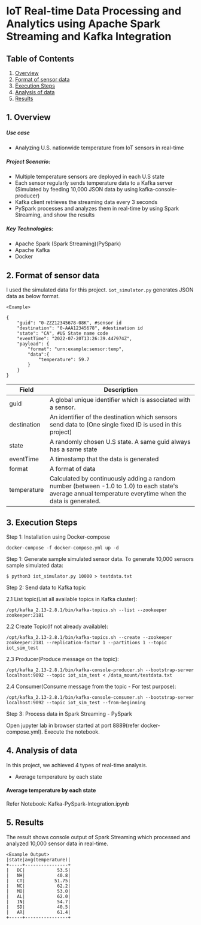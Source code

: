 IoT Real-time Data Processing and Analytics using Apache Spark Streaming and Kafka Integration
==============================================================================================

## Table of Contents
1. [Overview](#1-overview)
2. [Format of sensor data](#2-format-of-sensor-data)
3. [Execution Steps](#3-execution-steps)
4. [Analysis of data](#4-analysis-of-data)
5. [Results](#5-results)

## 1. Overview

##### Use case
- Analyzing U.S. nationwide temperature from IoT sensors in real-time

##### Project Scenario:
- Multiple temperature sensors are deployed in each U.S state
- Each sensor regularly sends temperature data to a Kafka server (Simulated by feeding 10,000 JSON data by using kafka-console-producer)
- Kafka client retrieves the streaming data every 3 seconds
- PySpark processes and analyzes them in real-time by using Spark Streaming, and show the results

##### Key Technologies:
- Apache Spark (Spark Streaming)(PySpark)
- Apache Kafka
- Docker


## 2. Format of sensor data

I used the simulated data for this project. ```iot_simulator.py``` generates JSON data as below format.

```
<Example>

{
    "guid": "0-ZZZ12345678-08K", #sensor id
    "destination": "0-AAA12345678", #destination id
    "state": "CA", #US State name code
    "eventTime": "2022-07-20T13:26:39.447974Z", 
    "payload": {
        "format": "urn:example:sensor:temp", 
        "data":{
            "temperature": 59.7
        }
    }
}
```


Field | Description
---   | ---
guid | A global unique identifier which is associated with a sensor.   
destination | An identifier of the destination which sensors send data to (One single fixed ID is used in this project)
state | A randomly chosen U.S state. A same guid always has a same state
eventTime | A timestamp that the data is generated
format | A format of data
temperature | Calculated by continuously adding a random number (between -1.0 to 1.0) to each state's average annual temperature everytime when the data is generated.

## 3. Execution Steps

Step 1: Installation using Docker-compose

```
docker-compose -f docker-compose.yml up -d
```

Step 1: Generate sample simulated sensor data.
To generate 10,000 sensors sample simulated data:

```
$ python3 iot_simulator.py 10000 > testdata.txt
```

Step 2: Send data to Kafka topic

2.1 List topic(List all available topics in Kafka cluster):

```
/opt/kafka_2.13-2.8.1/bin/kafka-topics.sh --list --zookeeper zookeeper:2181
```

2.2 Create Topic(If not already available):

```
/opt/kafka_2.13-2.8.1/bin/kafka-topics.sh --create --zookeeper zookeeper:2181 --replication-factor 1 --partitions 1 --topic iot_sim_test
```

2.3 Producer(Produce message on the topic):

```
/opt/kafka_2.13-2.8.1/bin/kafka-console-producer.sh --bootstrap-server localhost:9092 --topic iot_sim_test < /data_mount/testdata.txt
```

2.4 Consumer(Consume message from the topic - For test purpose):

```
/opt/kafka_2.13-2.8.1/bin/kafka-console-consumer.sh --bootstrap-server localhost:9092 --topic iot_sim_test --from-beginning
```

Step 3: Process data in Spark Streaming - PySpark

Open jupyter lab in browser started at port 8889(refer docker-compose.yml).
Execute the notebook.

## 4. Analysis of data
In this project, we achieved 4 types of real-time analysis. 
- Average temperature by each state

#### Average temperature by each state

Refer Notebook: Kafka-PySpark-Integration.ipynb

## 5. Results

The result shows console output of Spark Streaming which processed and analyzed 10,000 sensor data in real-time.

```
<Example Output>
|state|avg(temperature)|
+-----+----------------+
|   DC|            53.5|
|   NH|            40.8|
|   CT|           51.75|
|   NC|            62.2|
|   MO|            53.0|
|   AL|            62.0|
|   IN|            54.7|
|   SD|            40.5|
|   AR|            61.4|
+-----+----------------+
```
